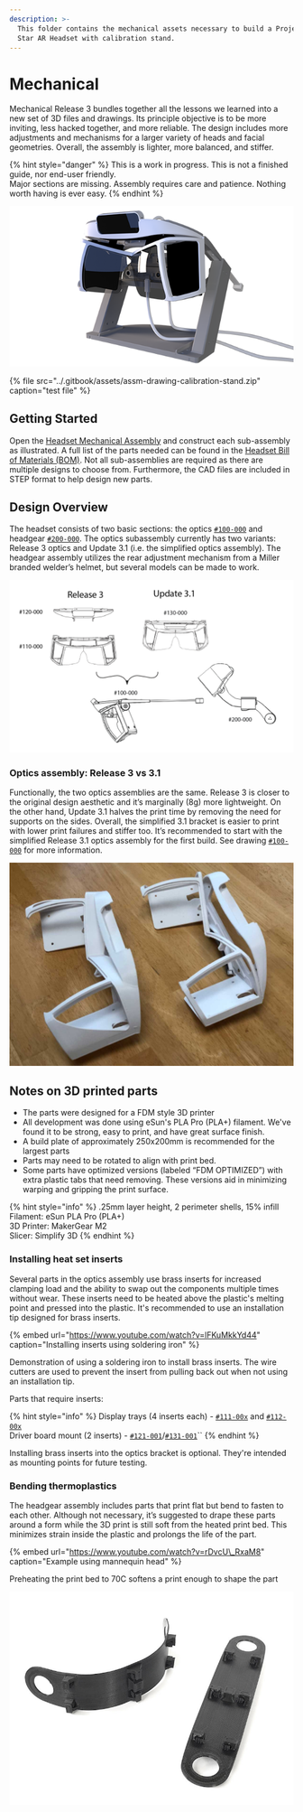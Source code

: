 ```yaml
---
description: >-
  This folder contains the mechanical assets necessary to build a Project North
  Star AR Headset with calibration stand.
---
```


# Mechanical

Mechanical Release 3 bundles together all the lessons we learned into a new set of 3D files and drawings. Its principle objective is to be more inviting, less hacked together, and more reliable. The design includes more adjustments and mechanisms for a larger variety of heads and facial geometries. Overall, the assembly is lighter, more balanced, and stiffer.

{% hint style="danger" %}
This is a work in progress. This is not a finished guide, nor end-user friendly.  
Major sections are missing. Assembly requires care and patience. Nothing worth having is ever easy.
{% endhint %}

![CAD Render](../.gitbook/assets/calibration-stand-no-blur-rgba.png)

{% file src="../.gitbook/assets/assm-drawing-calibration-stand.zip" caption="test file" %}

## Getting Started

Open the [Headset Mechanical Assembly](headset-assembly.md) and construct each sub-assembly as illustrated. A full list of the parts needed can be found in the [Headset Bill of Materials \(BOM\)](headset-bom.md). Not all sub-assemblies are required as there are multiple designs to choose from. Furthermore, the CAD files are included in STEP format to help design new parts.

## Design Overview

The headset consists of two basic sections: the optics [`#100-000`](headset-assembly.md#100-000) and headgear [`#200-000`](headset-assembly.md#120-000). The optics subassembly currently has two variants: Release 3 optics and Update 3.1 \(i.e. the simplified optics assembly\). The headgear assembly utilizes the rear adjustment mechanism from a Miller branded welder’s helmet, but several models can be made to work.

![Overview](../.gitbook/assets/overview.png)

### Optics assembly: Release 3 vs 3.1

Functionally, the two optics assemblies are the same. Release 3 is closer to the original design aesthetic and it’s marginally \(8g\) more lightweight. On the other hand, Update 3.1 halves the print time by removing the need for supports on the sides. Overall, the simplified 3.1 bracket is easier to print with lower print failures and stiffer too. It’s recommended to start with the simplified Release 3.1 optics assembly for the first build. See drawing [`#100-000`](headset-assembly.md#100-000) for more information.

![Overview](../.gitbook/assets/img_8601.jpg)

## Notes on 3D printed parts

* The parts were designed for a FDM style 3D printer
* All development was done using eSun's PLA Pro \(PLA+\) filament. We've found it to be strong, easy to print, and have great surface finish.
* A build plate of approximately 250x200mm is recommended for the largest parts 
* Parts may need to be rotated to align with print bed.
* Some parts have optimized versions \(labeled “FDM OPTIMIZED”\) with extra plastic tabs that need removing. These versions aid in minimizing warping and gripping the print surface.

{% hint style="info" %}
.25mm layer height, 2 perimeter shells, 15% infill  
Filament: eSun PLA Pro \(PLA+\)  
3D Printer: MakerGear M2  
Slicer: Simplify 3D
{% endhint %}

### Installing heat set inserts

Several parts in the optics assembly use brass inserts for increased clamping load and the ability to swap out the components multiple times without wear. These inserts need to be heated above the plastic's melting point and pressed into the plastic. It's recommended to use an installation tip designed for brass inserts.

{% embed url="https://www.youtube.com/watch?v=lFKuMkkYd44" caption="Installing inserts using soldering iron" %}

Demonstration of using a soldering iron to install brass inserts. The wire cutters are used to prevent the insert from pulling back out when not using an installation tip.

Parts that require inserts:

{% hint style="info" %}
Display trays \(4 inserts each\) - [`#111-00x`](headset-assembly.md#111-000) and [`#112-00x`](headset-assembly.md#110-000)  
Driver board mount \(2 inserts\) - [`#121-001`](headset-assembly.md#121-000)/[`#131-001`](headset-assembly.md#131-000)\`\`
{% endhint %}

Installing brass inserts into the optics bracket is optional. They're intended as mounting points for future testing.

### Bending thermoplastics

The headgear assembly includes parts that print flat but bend to fasten to each other. Although not necessary, it’s suggested to drape these parts around a form while the 3D print is still soft from the heated print bed. This minimizes strain inside the plastic and prolongs the life of the part.

{% embed url="https://www.youtube.com/watch?v=rDvcU\_RxaM8" caption="Example using mannequin head" %}

Preheating the print bed to 70C softens a print enough to shape the part

![Overview](../.gitbook/assets/forming-3dprint.jpg)

